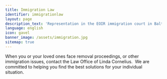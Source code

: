 ```yaml
---
title: Immigration Law
identifier: immigrationlaw
layout: page
description_text: 'Representation in the EOIR immigration court in Baltimore, and in matters with USCIS. The Law Office of Linda Cornelius is committed to working with you to help find solutions.'
language: english
icon: gavel
banner_image: /assets/immigration.jpg
sitemap: true
---
```



When you or your loved ones face removal proceedings, or other immigration issues, contact the Law Office of Linda Cornelius. &nbsp;We are committed to helping you find the best solutions for your individual situation.